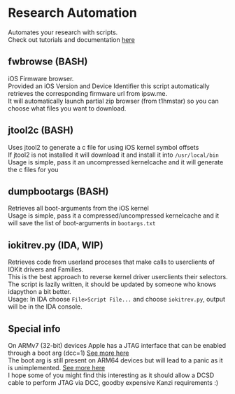 # Research Automation
Automates your research with scripts.  
Check out tutorials and documentation [here](https://github.com/userlandkernel/research-automation/tree/master/docs) 


## fwbrowse (BASH)
iOS Firmware browser.  
Provided an iOS Version and Device Identifier this script automatically retrieves the corresponding firmware url from ipsw.me.  
It will automatically launch partial zip browser (from t1hmstar) so you can choose what files you want to download.  


## jtool2c (BASH)
Uses jtool2 to generate a c file for using iOS kernel symbol offsets  
If jtool2 is not installed it will download it and install it into ```/usr/local/bin```  
Usage is simple, pass it an uncompressed kernelcache and it will generate the c files for you  

## dumpbootargs (BASH)
Retrieves all boot-arguments from the iOS kernel  
Usage is simple, pass it a compressed/uncompressed kernelcache and it will save the list of boot-arguments in ```bootargs.txt```  

## iokitrev.py (IDA, WIP)
Retrieves code from userland proceses that make calls to userclients of IOKit drivers and Families.  
This is the best approach to reverse kernel driver userclients their selectors.  
The script is lazily written, it should be updated by someone who knows idapython a bit better.  
Usage: In IDA choose ```File>Script File...``` and choose ```iokitrev.py```, output will be in the IDA console.  

## Special info
On ARMv7 (32-bit) devices Apple has a JTAG interface that can be enabled through a boot arg (dcc=1) [See more here](https://github.com/UKERN-Developers/darwin-xnu/blob/6ea0ae33271d25e3e29ae0431068f3f3faeda9a3/pexpert/arm/pe_serial.c#L846)  
The boot arg is still present on ARM64 devices but will lead to a panic as it is unimplemented. [See more here](https://github.com/UKERN-Developers/darwin-xnu/blob/6ea0ae33271d25e3e29ae0431068f3f3faeda9a3/pexpert/arm/pe_serial.c#L173)  
I hope some of you might find this interesting as it should allow a DCSD cable to perform JTAG via DCC, goodby expensive Kanzi requirements :)

